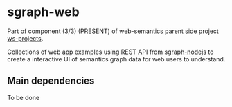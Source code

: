 # sgraph-web

Part of component (3/3) (PRESENT) of web-semantics parent side project [ws-projects](https://github.com/jiefenn8/ws-projects).


Collections of web app examples using REST API from [sgraph-nodejs](https://github.com/jiefenn8/sgraph-nodejs) to create a interactive UI of semantics graph data for web users to understand.

## Main dependencies

To be done